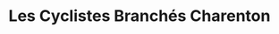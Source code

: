 ---
title: "Les Cyclistes Branchés Charenton"
url: /charenton-le-pont/les-cyclistes-branches-charenton/
shop: vélo
---